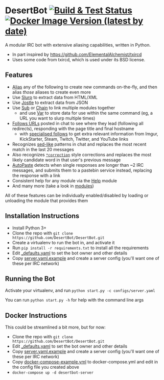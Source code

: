 DesertBot [![Build & Test Status](https://github.com/DesertBot/DesertBot/workflows/Build%20and%20test%20Docker%20image/badge.svg)](https://github.com/DesertBot/DesertBot/actions?query=workflow%3A%22Build+and+test+Docker+image%22+branch%3Amaster) [![Docker Image Version (latest by date)](https://img.shields.io/docker/v/starlitghost/desertbot?label=docker%20hub&logo=docker)](https://hub.docker.com/repository/docker/starlitghost/desertbot)
=========

A modular IRC bot with extensive aliasing capabilities, written in Python.
* In part inspired by https://github.com/ElementalAlchemist/txircd
* Uses some code from txircd, which is used under its BSD license.

Features
--------
* [Alias](desertbot/modules/utils/Alias.py) any of the following to create new commands on-the-fly, and then alias *those* aliases to create even more
* Use [Slurp](desertbot/modules/utils/Slurp.py) to extract data from HTML/XML
* Use [Jostle](desertbot/modules/utils/Jostle.py) to extract data from JSON
* Use [Sub](desertbot/modules/utils/Sub.py) or [Chain](desertbot/modules/utils/Chain.py) to link multiple modules together
  * and use [Var](desertbot/modules/utils/Var.py) to store data for use within the same command (eg, a URL you want to slurp multiple times)
* [Follows URLs](desertbot/modules/urlfollow/URLFollow.py) posted in chat to see where they lead (following all redirects), responding with the page title and final hostname
  * with [specialised follows](desertbot/modules/urlfollow) to get extra relevant information from Imgur, KickStarter, Steam, Twitch, Twitter, and YouTube links
* Recognizes [sed-like](desertbot/modules/commands/Sed.py) patterns in chat and replaces the most recent match in the last 20 messages
* Also recognizes [`*correction`](desertbot/modules/automatic/AsterFix.py) style corrections and replaces the most likely candidate word in that user's previous message
* [AutoPaste](desertbot/modules/postprocess/AutoPaste.py) detects when single responses are longer than ~2 IRC messages, and submits them to a pastebin service instead, replacing the response with a link
* Consistent help for any module via the [Help](desertbot/modules/commands/Help.py) module
* And many more (take a look in [modules](desertbot/modules))

All of these features can be individually enabled/disabled by loading or unloading the module that provides them

Installation Instructions
-------------------------
* Install Python 3+
* Clone the repo with `git clone https://github.com/DesertBot/DesertBot.git`
* Create a virtualenv to run the bot in, and activate it
* Run `pip install -r requirements.txt` to install all the requirements
* Edit [_defaults.yaml](configs/_defaults.yaml) to set the bot owner and other details
* Copy [server.yaml.example](configs/server.yaml.example) and create a server config (you'll want one of these per IRC network)

Running the Bot
---------------
Activate your virtualenv, and run `python start.py -c configs/server.yaml`

You can run `python start.py -h` for help with the command line args

Docker Instructions
-------------------
This could be streamlined a bit more, but for now:

* Clone the repo with `git clone https://github.com/DesertBot/DesertBot.git`
* Edit [_defaults.yaml](configs/_defaults.yaml) to set the bot owner and other details
* Copy [server.yaml.example](configs/server.yaml.example) and create a server config (you'll want one of these per IRC network)
* Copy [docker-compose-example.yml](docker-compose-example.yml) to docker-compose.yml and edit in the config file you created above
* `docker-compose up -d desertbot-server` 
